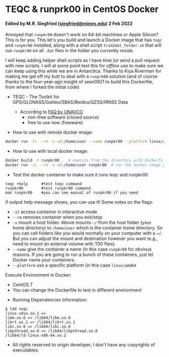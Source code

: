 # TEQC & runprk00 in CentOS Docker

#### Edited by M.R. Siegfried (siegfried@mines.edu) 2 Feb 2022

Annoyed that `runpkr00` doesn't work on 64-bit machines or Apple Silicon? This is for you. This let's you build and launch a Docker image that has `teqc` and `runpkr00` installed, along with a shell script `trim2dat_folder.sh` that will run `runpkr00` on all `.dat` files in the folder you currently reside. 

I will keep adding helper shell scripts as I have time (or send a pull request with new scripts. I will at some point test this for _offline_ use to make sure we can keep using this while we are in Antarctica. Thanks to Kiya Riverman for making me get off my butt to deal with a `runprk00` solution (and of course thanks to the four-year-ago insight of sean0921 to build this Dockerfile, from where I forked the initial code)

* TEQC - The Toolkit for GPS/GLONASS/Galileo/SBAS/Beidou/QZSS/IRNSS Data 
  + According to [FAQ by UNAVCO](https://www.unavco.org/software/data-processing/teqc/faqs/faqs.html)
    - non-free software (closed source)
    - free to use now (freeware)

* How to use with remote docker image:

```sh
docker run -it --rm -v ~/:/home/user --name runpkr00 --platform linux/amd64 mrsiegfried/teqc-runpkr00:master
```

* How to use with local docker image:

```sh
docker build -t runpkr00 .  # execute from the directory with Dockerfile to build a docker image
docker run -it --rm -v ~/:/home/user runpkr00  # run the docker image you just created
```

* Test the docker container to make sure it runs teqc and runpkr00
```
teqc +help      #test teqc command
runpkr00        #test runpkr00 command
man runpkr00    #you can see manual of runpkr00 if you need
```

if output help message shows, you can use it! Some notes on the flags:

* `-it` 	access container in interactive mode
* `--rm` 	removes container when you exit/stop
* `-v`		mount a host folder. Above mounts `~/` from the host folder (your home directory) to `/home/user` which is the container home directory. So you can call folders like you would normally on your computer with a ~/. But you can adjust the mount and destination however you want (e.g., need to mount an external volume with T00 files).
* `--name` give the container a name (in this case `runpkr00` for obvious reasons. If you are going to run a bunch of these containers, just let Docker name your containers.
* `--platform` use a specific platform (in this case `linux/amd64`

Execute Environment in Docker:

  + CentOS 7
  + You can change the Dockerfile to test in different environment

* Running Dependencies Information:

```
$ ldd teqc
linux-vdso.so.1 =>  
libm.so.6 => /lib64/libm.so.6 
librt.so.1 => /lib64/librt.so.1 
libc.so.6 => /lib64/libc.so.6 
libpthread.so.0 => /lib64/libpthread.so.0 
/lib64/ld-linux-x86-64.so.2 
```

* All rights reserved to origin developer, I don't have any copyrights of executables.
